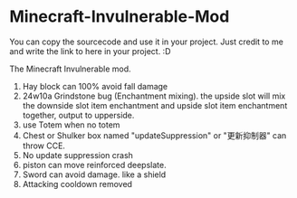 # Minecraft-Invulnerable-Mod

You can copy the sourcecode and use it in your project. Just credit to me and write the link to here in your project. :D

The Minecraft Invulnerable mod.

1. Hay block can 100% avoid fall damage
2. 24w10a Grindstone bug (Enchantment mixing). the upside slot will mix the downside slot item enchantment and upside slot item enchantment together, output to upperside.
3. use Totem when no totem
4. Chest or Shulker box  named "updateSuppression" or "更新抑制器" can throw CCE.
5. No update suppression crash
6. piston can move reinforced deepslate.
7. Sword can avoid damage. like a shield
8. Attacking cooldown removed

